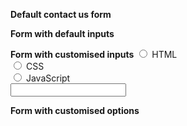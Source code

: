 **Default contact us form**

<web-3-form default>
</web-3-form>

**Form with default inputs**

<web-3-form>
<name-input></name-input>
<message-input></message-input>
<submit-button></submit-button>
</web-3-form>

**Form with customised inputs**
<web-3-form>
<input type="radio" id="html" name="fav_language" value="HTML">
<label for="html">HTML</label><br>
<input type="radio" id="css" name="fav_language" value="CSS">
<label for="css">CSS</label><br>
<input type="radio" id="javascript" name="fav_language" value="JavaScript">
<label for="javascript">JavaScript</label>
<br>
<input list="browsers">
<datalist id="browsers">
    <option value="Internet Explorer">
    <option value="Firefox">
    <option value="Chrome">
    <option value="Opera">
    <option value="Safari">
</datalist>
<br>
<submit-button></submit-button>
</web-3-form>

**Form with customised options**
<web-3-form default type="warning" header="### :rocket: I am a header">
</web-3-form>
